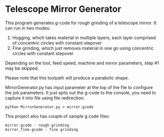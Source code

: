 # Telescope Mirror Generator

This program generates g-code for rough grinding of a telescope mirror. 
It can run in two modes:
1. Hogging, which takes material in multiple layers, each layer comprised of concentric circles with constant stepover
2. Fine grinding, which just removes material in one go using concentric circles with constant stepover

Depending on the tool, feed speed, machine and mirror parameters, step #1 may be skipped.

Please note that this toolpath will produce a parabolic shape.


MirrorGenerator.py has input parameter at the top of the file to configure the job parameters. It just spits out the g-code to the console, you need to capture it into file using file redirection:

```
python MirrorGenerator.py > mirror.gcode
```

This project also has couple of sample g code files:
```
mirror.gcode - rough grinding
mirror_fine.gcode - fine grinding
```
